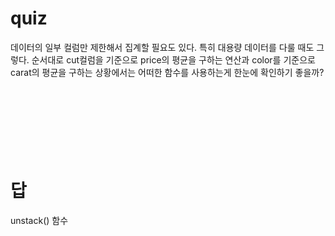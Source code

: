 # quiz
데이터의 일부 컬럼만 제한해서 집계할 필요도 있다. 특히 대용량 데이터를 다룰 때도 그렇다.
순서대로 cut컬럼을 기준으로 price의 평균을 구하는 연산과 color를 기준으로 carat의 평균을 구하는 상황에서는 어떠한 함수를 사용하는게 한눈에 확인하기 좋을까?
<br><br><br><br><br><br><br><br>
# 답
unstack() 함수

